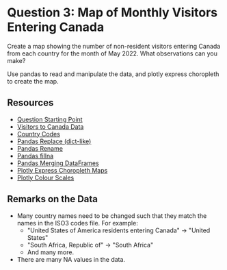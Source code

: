 # Question 3: Map of Monthly Visitors Entering Canada

Create a map showing the number of non-resident visitors entering Canada from each country for the month of May 2022. What observations can you make?

Use pandas to read and manipulate the data, and plotly express choropleth to create the map.

## Resources

- [Question Starting Point](canada_visitors_map.py)
- [Visitors to Canada Data](../../data/Canada_visitors.csv)
- [Country Codes](../../data/countries_codes.csv)
- [Pandas Replace (dict-like)](https://pandas.pydata.org/docs/reference/api/pandas.DataFrame.replace.html)
- [Pandas Rename](https://pandas.pydata.org/docs/reference/api/pandas.DataFrame.rename.html)
- [Pandas fillna](https://pandas.pydata.org/docs/reference/api/pandas.DataFrame.fillna.html)
- [Pandas Merging DataFrames](https://pandas.pydata.org/docs/reference/api/pandas.DataFrame.merge.html)
- [Plotly Express Choropleth Maps](https://plotly.com/python/choropleth-maps/)
- [Plotly Colour Scales](https://plotly.com/python/builtin-colorscales/)

## Remarks on the Data

- Many country names need to be changed such that they match the names in the ISO3 codes file. For example:
  - "United States of America residents entering Canada" -> "United States"
  - "South Africa, Republic of" -> "South Africa"
  - And many more.
- There are many NA values in the data.
